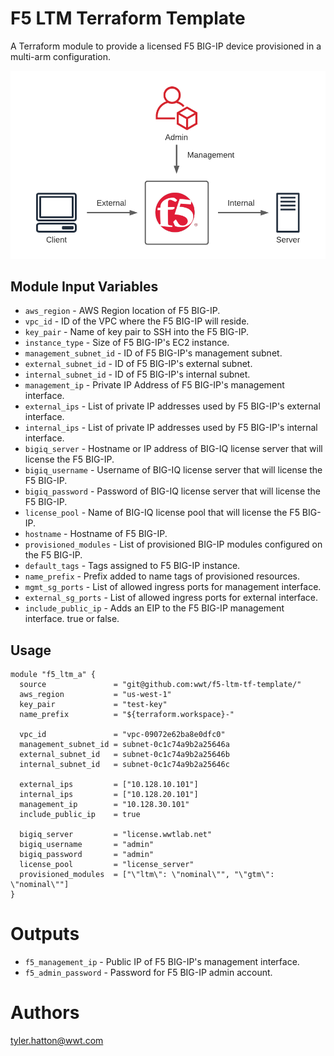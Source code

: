 # F5 LTM Terraform Template

A Terraform module to provide a licensed F5 BIG-IP device provisioned in a multi-arm configuration.

![Desktop Picture](/images/1.png)

Module Input Variables
--------------------------

- `aws_region` - AWS Region location of F5 BIG-IP.
- `vpc_id` - ID of the VPC where the F5 BIG-IP will reside.
- `key_pair` - Name of key pair to SSH into the F5 BIG-IP.
- `instance_type` - Size of F5 BIG-IP's EC2 instance.
- `management_subnet_id` - ID of F5 BIG-IP's management subnet.
- `external_subnet_id` - ID of F5 BIG-IP's external subnet.
- `internal_subnet_id` - ID of F5 BIG-IP's internal subnet.
- `management_ip` - Private IP Address of F5 BIG-IP's management interface.
- `external_ips` - List of private IP addresses used by F5 BIG-IP's external interface.
- `internal_ips` - List of private IP addresses used by F5 BIG-IP's internal interface.
- `bigiq_server` - Hostname or IP address of BIG-IQ license server that will license the F5 BIG-IP.
- `bigiq_username` - Username of BIG-IQ license server that will license the F5 BIG-IP.
- `bigiq_password` - Password of BIG-IQ license server that will license the F5 BIG-IP.
- `license_pool` - Name of BIG-IQ license pool that will license the F5 BIG-IP.
- `hostname` - Hostname of F5 BIG-IP.
- `provisioned_modules` - List of provisioned BIG-IP modules configured on the F5 BIG-IP.
- `default_tags` - Tags assigned to F5 BIG-IP instance.
- `name_prefix` - Prefix added to name tags of provisioned resources.
- `mgmt_sg_ports` - List of allowed ingress ports for management interface.
- `external_sg_ports` - List of allowed ingress ports for external interface.
- `include_public_ip` - Adds an EIP to the F5 BIG-IP management interface. true or false.

Usage
-----

```hcl
module "f5_ltm_a" {
  source               = "git@github.com:wwt/f5-ltm-tf-template/"
  aws_region           = "us-west-1"
  key_pair             = "test-key"
  name_prefix          = "${terraform.workspace}-"

  vpc_id               = "vpc-09072e62ba8e0dfc0"
  management_subnet_id = subnet-0c1c74a9b2a25646a
  external_subnet_id   = subnet-0c1c74a9b2a25646b
  internal_subnet_id   = subnet-0c1c74a9b2a25646c

  external_ips         = ["10.128.10.101"]
  internal_ips         = ["10.128.20.101"]
  management_ip        = "10.128.30.101"
  include_public_ip    = true
  
  bigiq_server         = "license.wwtlab.net"
  bigiq_username       = "admin"
  bigiq_password       = "admin"
  license_pool         = "license_server"
  provisioned_modules  = ["\"ltm\": \"nominal\"", "\"gtm\": \"nominal\""]
}
```

Outputs
=======

 - `f5_management_ip` - Public IP of F5 BIG-IP's management interface.
 - `f5_admin_password` - Password for F5 BIG-IP admin account.


Authors
=======

tyler.hatton@wwt.com